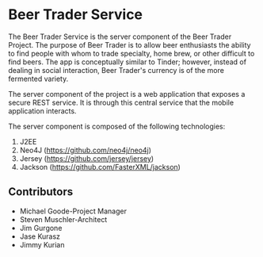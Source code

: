 Beer Trader Service
======
The Beer Trader Service is the server component of the Beer Trader Project.  The purpose of Beer Trader is to allow beer enthusiasts the ability to find people with whom to trade specialty, home brew, or other difficult to find beers.  The app is conceptually similar to Tinder; however, instead of dealing in social interaction, Beer Trader's currency is of the more fermented variety.

The server component of the project is a web application that exposes a secure REST service.  It is through this central service that the mobile application interacts.  

The server component is composed of the following technologies:

1. J2EE
2. Neo4J (https://github.com/neo4j/neo4j)
3. Jersey (https://github.com/jersey/jersey)
4. Jackson (https://github.com/FasterXML/jackson)

## Contributors
* Michael Goode-Project Manager
* Steven Muschler-Architect
* Jim Gurgone
* Jase Kurasz
* Jimmy Kurian
